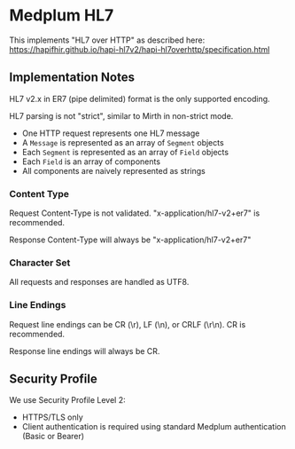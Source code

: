 # Medplum HL7

This implements "HL7 over HTTP" as described here: https://hapifhir.github.io/hapi-hl7v2/hapi-hl7overhttp/specification.html

## Implementation Notes

HL7 v2.x in ER7 (pipe delimited) format is the only supported encoding.

HL7 parsing is not "strict", similar to Mirth in non-strict mode.
* One HTTP request represents one HL7 message
* A `Message` is represented as an array of `Segment` objects
* Each `Segment` is represented as an array of `Field` objects
* Each `Field` is an array of components
* All components are naively represented as strings

### Content Type

Request Content-Type is not validated. "x-application/hl7-v2+er7" is recommended.

Response Content-Type will always be "x-application/hl7-v2+er7"

### Character Set

All requests and responses are handled as UTF8.

### Line Endings

Request line endings can be CR (\r), LF (\n), or CRLF (\r\n). CR is recommended.

Response line endings will always be CR.

## Security Profile

We use Security Profile Level 2:
* HTTPS/TLS only
* Client authentication is required using standard Medplum authentication (Basic or Bearer)
